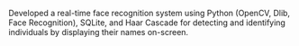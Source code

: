 Developed a real-time face recognition system using Python (OpenCV, Dlib, Face Recognition), SQLite, and Haar
Cascade for detecting and identifying individuals by displaying their names on-screen.
